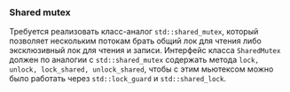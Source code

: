 ### Shared mutex

Требуется реализовать класс-аналог `std::shared_mutex`, который позволяет нескольким потокам брать общий лок для чтения
либо эксклюзивный лок для чтения и записи. Интерфейс класса `SharedMutex` должен по аналогии с `std::shared_mutex` содержать
метода `lock, unlock, lock_shared, unlock_shared`, чтобы с этим мьютексом можно было работать через `std::lock_guard` и
`std::shared_lock`.
